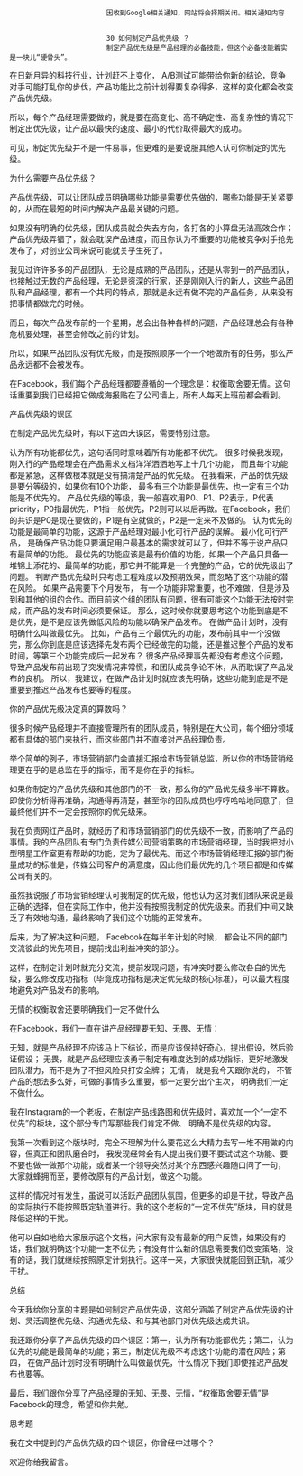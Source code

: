 
                            
                            因收到Google相关通知，网站将会择期关闭。相关通知内容
                            
                            
                            30 如何制定产品优先级 ？
                            制定产品优先级是产品经理的必备技能，但这个必备技能着实是一块儿“硬骨头”。

在日新月异的科技行业，计划赶不上变化， A/B测试可能带给你新的结论，竞争对手可能打乱你的步伐，产品功能比之前计划得要复杂得多，这样的变化都会改变产品优先级。

所以，每个产品经理需要做的，就是要在高变化、高不确定性、高复杂性的情况下制定出优先级，让产品以最快的速度、最小的代价取得最大的成功。

可见，制定优先级并不是一件易事，但更难的是要说服其他人认可你制定的优先级。

为什么需要产品优先级？

产品优先级，可以让团队成员明确哪些功能是需要优先做的，哪些功能是无关紧要的，从而在最短的时间内解决产品最关键的问题。

如果没有明确的优先级，团队成员就会失去方向，各打各的小算盘无法高效合作；产品优先级弄错了，就会耽误产品进度，而且你认为不重要的功能被竞争对手抢先发布了，对创业公司来说可能就关乎生死了。

我见过许许多多的产品团队，无论是成熟的产品团队，还是从零到一的产品团队，也接触过无数的产品经理，无论是资深的行家，还是刚刚入行的新人，这些产品团队和产品经理，都有一个共同的特点，那就是永远有做不完的产品任务，从来没有把事情都做完的时候。

而且，每次产品发布前的一个星期，总会出各种各样的问题，产品经理总会有各种危机要处理，甚至会修改之前的计划。

所以，如果产品团队没有优先级，而是按照顺序一个一个地做所有的任务，那么产品永远都不会被发布。

在Facebook，我们每个产品经理都要遵循的一个理念是：权衡取舍要无情。这句话重要到我们已经把它做成海报贴在了公司墙上，所有人每天上班前都会看到。

产品优先级的误区

在制定产品优先级时，有以下这四大误区，需要特别注意。


认为所有功能都优先，这句话同时意味着所有功能都不优先。 很多时候我发现，刚入行的产品经理会在产品需求文档洋洋洒洒地写上十几个功能， 而且每个功能都是紧急，这样做根本就是没有搞清楚产品的优先级。
在我看来，产品的优先级是要分等级的，如果你有10个功能， 最多有三个功能是最优先，也一定有三个功能是不优先的。
产品优先级的等级，我一般喜欢用P0、P1、P2表示，P代表priority，P0指最优先，P1指一般优先，P2则可以以后再做。在Facebook，我们的共识是P0是现在要做的，P1是有空就做的，P2是一定来不及做的。
认为优先的功能是最简单的功能，这源于产品经理对最小化可行产品的误解。 最小化可行产品， 是确保产品功能只要满足用户最基本的需求就可以了，但并不等于说产品只有最简单的功能。
最优先的功能应该是最有价值的功能，如果一个产品只具备一堆锦上添花的、最简单的功能，那它并不能算是一个完整的产品，它的优先级出了问题。
判断产品优先级时只考虑工程难度以及预期效果，而忽略了这个功能的潜在风险。
如果产品需要下个月发布， 有一个功能非常重要，也不难做，但是涉及到和其他的组的合作。而目前这个组的团队有问题，很有可能这个功能无法按时完成，而产品的发布时间必须要保证。
那么，这时候你就要思考这个功能到底是不是优先，是不是应该先做低风险的功能以确保产品发布。
在做产品计划时，没有明确什么叫做最优先。 比如，产品有三个最优先的功能，发布前其中一个没做完，那么你到底是应该选择先发布两个已经做完的功能，还是推迟整个产品的发布时间，等第三个功能完成后一起发布？
很多产品经理事先都没有考虑这个问题，导致产品发布前出现了突发情况非常慌，和团队成员争论不休，从而耽误了产品发布的良机。
所以，我建议，在做产品计划时就应该先明确，这些功能到底是不是重要到推迟产品发布也要等的程度。


你的产品优先级决定真的算数吗？

很多时候产品经理并不直接管理所有的团队成员，特别是在大公司，每个细分领域都有具体的部门来执行，而这些部门并不直接对产品经理负责。

举个简单的例子，市场营销部门会直接汇报给市场营销总监，所以你的市场营销经理更在乎的是总监在乎的指标，而不是你在乎的指标。

如果你制定的产品优先级和其他部门的不一致，那么你的产品优先级多半不算数。即使你分析得再准确，沟通得再清楚，甚至你的团队成员也哼哼哈哈地同意了，但最终他们并不一定会按照你的优先级来。

我在负责网红产品时，就经历了和市场营销部门的优先级不一致，而影响了产品的事情。我的产品团队有专门负责传媒公司营销策略的市场营销经理，当时我把对小型明星工作室更有帮助的功能，定为了最优先。而这个市场营销经理汇报的部门衡量成功的标准是，传媒公司客户的满意度，因此他们最优先的几个项目都是和传媒公司有关的。

虽然我说服了市场营销经理认可我制定的优先级，他也认为这对我们团队来说是最正确的选择，但在实际工作中，他并没有按照我制定的优先级来。而我们中间又缺乏了有效地沟通，最终影响了我们这个功能的正常发布。

后来，为了解决这种问题， Facebook在每半年计划的时候， 都会让不同的部门交流彼此的优先项目，提前找出利益冲突的部分。

这样，在制定计划时就充分交流，提前发现问题，有冲突时要么修改各自的优先级，要么修改成功指标（毕竟成功指标是决定优先级的核心标准），可以最大程度地避免对产品发布的影响。

无情的权衡取舍还要明确我们一定不做什么

在Facebook，我们一直在讲产品经理要无知、无畏、无情：


无知，就是产品经理不应该马上下结论，而是应该保持好奇心，提出假设，然后验证假设；
无畏，就是产品经理应该勇于制定有难度达到的成功指标，更好地激发团队潜力，而不是为了不担风险只打安全牌；
无情， 就是我今天跟你说的， 不管产品的想法多么好，可做的事情多么重要，都一定要分出个主次， 明确我们一定不做什么。


我在Instagram的一个老板，在制定产品线路图和优先级时，喜欢加一个“一定不优先”的板块，这个部分专门写那些我们肯定不做、 明确不是优先级的内容。

我第一次看到这个版块时，完全不理解为什么要花这么大精力去写一堆不用做的内容，但真正和团队磨合时， 我发现经常会有人提出我们要不要试试这个功能、要不要也做一做那个功能，或者某一个领导突然对某个东西感兴趣随口问了一句， 大家就蜂拥而至，要修改原有的产品计划，做这个功能。

这样的情况时有发生，虽说可以活跃产品团队氛围，但更多的却是干扰，导致产品的实际执行不能按照既定轨道进行。我的这个老板的“一定不优先”版块，目的就是降低这样的干扰。

他可以自如地给大家展示这个文档，问大家有没有最新的用户反馈，如果没有的话，我们就明确这个功能一定不优先；有没有什么新的信息需要我们改变策略，没有的话，我们就继续按照原定计划执行。这样一来，大家很快就能回到正轨，减少干扰。

总结

今天我给你分享的主题是如何制定产品优先级，这部分涵盖了制定产品优先级的计划、灵活调整优先级、沟通优先级、和与其他部门对优先级达成共识。

我还跟你分享了产品优先级的四个误区：第一，认为所有功能都优先；第二，认为优先的功能是最简单的功能；第三，制定优先级不考虑这个功能的潜在风险；第四， 在做产品计划时没有明确什么叫做最优先，什么情况下我们即使推迟产品发布也要等。

最后，我们跟你分享了产品经理的无知、无畏、无情，“权衡取舍要无情”是Facebook的理念，希望和你共勉。

思考题

我在文中提到的产品优先级的四个误区，你曾经中过哪个？

欢迎你给我留言。

                        
                        
                            